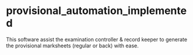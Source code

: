 # provisional_automation_implemented
This software assist the examination controller &amp; record keeper to generate the provisional marksheets (regular or back) with ease.  
